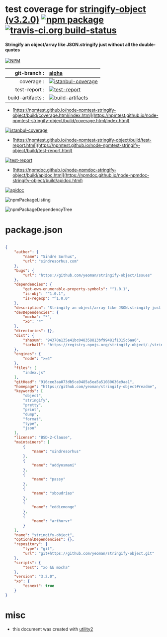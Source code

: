 # test coverage for  [stringify-object (v3.2.0)](https://github.com/yeoman/stringify-object#readme)  [![npm package](https://img.shields.io/npm/v/npmtest-stringify-object.svg?style=flat-square)](https://www.npmjs.org/package/npmtest-stringify-object) [![travis-ci.org build-status](https://api.travis-ci.org/npmtest/node-npmtest-stringify-object.svg)](https://travis-ci.org/npmtest/node-npmtest-stringify-object)
#### Stringify an object/array like JSON.stringify just without all the double-quotes

[![NPM](https://nodei.co/npm/stringify-object.png?downloads=true&downloadRank=true&stars=true)](https://www.npmjs.com/package/stringify-object)

| git-branch : | [alpha](https://github.com/npmtest/node-npmtest-stringify-object/tree/alpha)|
|--:|:--|
| coverage : | [![istanbul-coverage](https://npmtest.github.io/node-npmtest-stringify-object/build/coverage.badge.svg)](https://npmtest.github.io/node-npmtest-stringify-object/build/coverage.html/index.html)|
| test-report : | [![test-report](https://npmtest.github.io/node-npmtest-stringify-object/build/test-report.badge.svg)](https://npmtest.github.io/node-npmtest-stringify-object/build/test-report.html)|
| build-artifacts : | [![build-artifacts](https://npmtest.github.io/node-npmtest-stringify-object/glyphicons_144_folder_open.png)](https://github.com/npmtest/node-npmtest-stringify-object/tree/gh-pages/build)|

- [https://npmtest.github.io/node-npmtest-stringify-object/build/coverage.html/index.html](https://npmtest.github.io/node-npmtest-stringify-object/build/coverage.html/index.html)

[![istanbul-coverage](https://npmtest.github.io/node-npmtest-stringify-object/build/screenCapture.buildCi.browser.%252Ftmp%252Fbuild%252Fcoverage.lib.html.png)](https://npmtest.github.io/node-npmtest-stringify-object/build/coverage.html/index.html)

- [https://npmtest.github.io/node-npmtest-stringify-object/build/test-report.html](https://npmtest.github.io/node-npmtest-stringify-object/build/test-report.html)

[![test-report](https://npmtest.github.io/node-npmtest-stringify-object/build/screenCapture.buildCi.browser.%252Ftmp%252Fbuild%252Ftest-report.html.png)](https://npmtest.github.io/node-npmtest-stringify-object/build/test-report.html)

- [https://npmdoc.github.io/node-npmdoc-stringify-object/build/apidoc.html](https://npmdoc.github.io/node-npmdoc-stringify-object/build/apidoc.html)

[![apidoc](https://npmdoc.github.io/node-npmdoc-stringify-object/build/screenCapture.buildCi.browser.%252Ftmp%252Fbuild%252Fapidoc.html.png)](https://npmdoc.github.io/node-npmdoc-stringify-object/build/apidoc.html)

![npmPackageListing](https://npmtest.github.io/node-npmtest-stringify-object/build/screenCapture.npmPackageListing.svg)

![npmPackageDependencyTree](https://npmtest.github.io/node-npmtest-stringify-object/build/screenCapture.npmPackageDependencyTree.svg)



# package.json

```json

{
    "author": {
        "name": "Sindre Sorhus",
        "url": "sindresorhus.com"
    },
    "bugs": {
        "url": "https://github.com/yeoman/stringify-object/issues"
    },
    "dependencies": {
        "get-own-enumerable-property-symbols": "^1.0.1",
        "is-obj": "^1.0.1",
        "is-regexp": "^1.0.0"
    },
    "description": "Stringify an object/array like JSON.stringify just without all the double-quotes",
    "devDependencies": {
        "mocha": "*",
        "xo": "*"
    },
    "directories": {},
    "dist": {
        "shasum": "94370a135e41bc048358813bf99481f1315c6aa6",
        "tarball": "https://registry.npmjs.org/stringify-object/-/stringify-object-3.2.0.tgz"
    },
    "engines": {
        "node": ">=4"
    },
    "files": [
        "index.js"
    ],
    "gitHead": "916cee3aa073db5ca9485a5ea5a51080636e9aa1",
    "homepage": "https://github.com/yeoman/stringify-object#readme",
    "keywords": [
        "object",
        "stringify",
        "pretty",
        "print",
        "dump",
        "format",
        "type",
        "json"
    ],
    "license": "BSD-2-Clause",
    "maintainers": [
        {
            "name": "sindresorhus"
        },
        {
            "name": "addyosmani"
        },
        {
            "name": "passy"
        },
        {
            "name": "sboudrias"
        },
        {
            "name": "eddiemonge"
        },
        {
            "name": "arthurvr"
        }
    ],
    "name": "stringify-object",
    "optionalDependencies": {},
    "repository": {
        "type": "git",
        "url": "git+https://github.com/yeoman/stringify-object.git"
    },
    "scripts": {
        "test": "xo && mocha"
    },
    "version": "3.2.0",
    "xo": {
        "esnext": true
    }
}
```



# misc
- this document was created with [utility2](https://github.com/kaizhu256/node-utility2)
